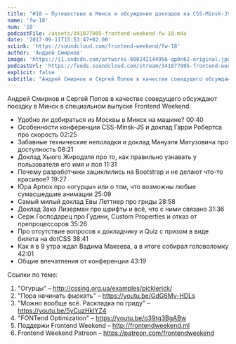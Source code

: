 ```yaml
---
title: "#18 – Путешествие в Минск и обсуждение докладов на CSS-Minsk-JS"
name: 'fw-18'
num: '18'
podcastFile: /assets/341877005-frontend-weekend-fw-18.m4a
date: '2017-09-11T15:53:47+02:00'
scLink: 'https://soundcloud.com/frontend-weekend/fw-18'
author: 'Андрей Смирнов'
image: 'https://i1.sndcdn.com/artworks-000242144956-qp0n62-original.jpg'
podcastUrl: 'https://feeds.soundcloud.com/stream/341877005-frontend-weekend-fw-18.m4a'
explicit: false
subtitle: "Андрей Смирнов и Сергей Попов в качестве соведущего обсуждают поездку в Минск в специальном выпуске Frontend Weekend."
---
```

Андрей Смирнов и Сергей Попов в качестве соведущего обсуждают поездку в Минск в специальном выпуске Frontend Weekend.

- Удобно ли добираться из Москвы в Минск на машине? <timecode>00:40</timecode>
- Особенности конференции CSS-Minsk-JS и доклад Гарри Робертса про скорость <timecode>02:25</timecode>
- Забавные технические неполадки и доклад Мануэля Матузовича про доступность <timecode>08:21</timecode>
- Доклад Хьюго Жиродэля про то, как правильно узнавать у пользователя его имя и пол <timecode>11:31</timecode> 
- Почему разработчики зациклились на Bootstrap и не делают что-то красивое? <timecode>19:27</timecode>
- Юра Артюх про «огурцы» или о том, что возможны любые сумасшедшие анимации <timecode>25:09</timecode>
- Самый милый доклад Евы Леттнер про гриды <timecode>28:58</timecode>
- Доклад Зака Лизерман про шрифты и всё, что с ними связано <timecode>31:36</timecode>
- Серж Господарец про Гудини, Custom Properties и отказ от препроцессоров <timecode>35:26</timecode>
- Про отсутствие вопросов к докладчику и Quiz с призом в виде билета на dotCSS <timecode>38:41</timecode>
- Как я в 9 утра ждал Вадима Макеева, а в итоге собирал головоломку <timecode>42:01</timecode>
- Общие впечатления от конференции <timecode>43:19</timecode>

Ссылки по теме:
1) "Огурцы" – http://cssing.org.ua/examples/picklerick/
2) "Пора начинать фыркать" – https://youtu.be/GdG6Mv-HDLs
3) "Можно вообще всё. Раскладка по гриду" – https://youtu.be/5yCuzHklYZ4
4) "FONTend Optimization" – https://youtu.be/o39tg3BgABw
5) Поддержи Frontend Weekend – http://frontendweekend.ml
6) Frontend Weekend Patreon – https://patreon.com/frontendweekend